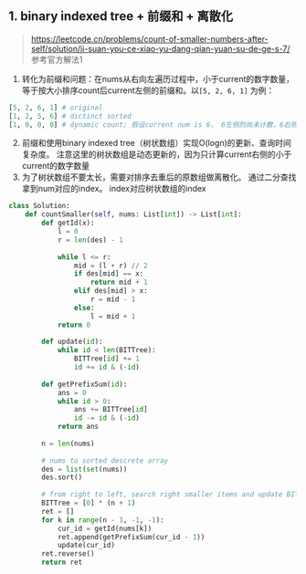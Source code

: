 ## 1. binary indexed tree + 前缀和 + 离散化
>https://leetcode.cn/problems/count-of-smaller-numbers-after-self/solution/ji-suan-you-ce-xiao-yu-dang-qian-yuan-su-de-ge-s-7/
参考官方解法1

1. 转化为前缀和问题：在nums从右向左遍历过程中，小于current的数字数量，等于按大小排序count后current左侧的前缀和。以`[5, 2, 6, 1]` 为例：
```python
[5, 2, 6, 1] # original
[1, 2, 5, 6] # dictinct sorted
[1, 0, 0, 0] # dynamic count; 假设current num is 6， 6左侧的尚未计数，6右侧的已计数。 则6在original中右侧小于6的数字数量，等于6左侧前缀和
```
2. 前缀和使用binary indexed tree（树状数组）实现O(logn)的更新、查询时间复杂度。  注意这里的树状数组是动态更新的，因为只计算current右侧的小于current的数字数量
3. 为了树状数组不要太长，需要对排序去重后的原数组做离散化。  通过二分查找拿到num对应的index。 index对应树状数组的index


```python
class Solution:
    def countSmaller(self, nums: List[int]) -> List[int]:
        def getId(x):
            l = 0
            r = len(des) - 1
            
            while l <= r:
                mid = (l + r) // 2
                if des[mid] == x:
                    return mid + 1
                elif des[mid] > x:
                    r = mid - 1
                else:
                    l = mid + 1
            return 0
        
        def update(id):
            while id < len(BITTree):
                BITTree[id] += 1
                id += id & (-id)
                
        def getPrefixSum(id):
            ans = 0
            while id > 0:
                ans += BITTree[id]
                id -= id & (-id)
            return ans
        
        n = len(nums)
        
        # nums to sorted descrete array
        des = list(set(nums))
        des.sort()
        
        # from right to left, search right smaller items and update BITTree
        BITTree = [0] * (n + 1)
        ret = []
        for k in range(n - 1, -1, -1):
            cur_id = getId(nums[k])
            ret.append(getPrefixSum(cur_id - 1))
            update(cur_id)
        ret.reverse()
        return ret
            
```